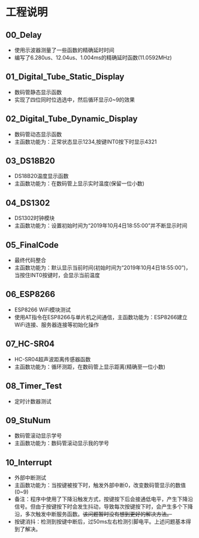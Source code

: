 # 工程说明

## 00_Delay 
- 使用示波器测量了一些函数的精确延时时间
- 编写了6.280us、12.04us、1.004ms的精确延时函数(11.0592MHz)

## 01_Digital_Tube_Static_Display
- 数码管静态显示函数
- 实现了四位同时位选选中，然后循环显示0~9的效果

## 02_Digital_Tube_Dynamic_Display
- 数码管动态显示函数
- 主函数功能为：正常状态显示1234,按键INT0按下时显示4321

## 03_DS18B20
- DS18B20温度显示函数
- 主函数功能为：在数码管上显示实时温度(保留一位小数)

## 04_DS1302
- DS1302时钟模块
- 主函数功能为：设置初始时间为“2019年10月4日18:55:00”并不断显示时间

## 05_FinalCode
- 最终代码整合
- 主函数功能为：默认显示当前时间(初始时间为“2019年10月4日18:55:00”)，当按住INT0按键时，会显示当前温度

## 06_ESP8266
- ESP8266 WiFi模块测试
- 使用AT指令在ESP8266与单片机之间通信，主函数功能为：ESP8266建立WiFi连接、服务器连接等初始化操作

## 07_HC-SR04
- HC-SR04超声波距离传感器函数
- 主函数功能为：循环测距，在数码管上显示距离(精确至一位小数)

## 08_Timer_Test
- 定时计数器测试

## 09_StuNum
- 数码管滚动显示学号
- 主函数功能为：数码管滚动显示我的学号

## 10_Interrupt
- 外部中断测试
- 主函数功能为：当按键被按下时，触发外部中断0，改变数码管显示的数值(0~9)
- 备注：程序中使用了下降沿触发方式，按键按下后会接通低电平，产生下降沿信号。但由于按键按下时会发生抖动，导致每次按键按下时，会产生多个下降沿，多次触发中断服务函数。~~该问题暂时没有想到更好的解决方法。~~
- 按键消抖：检测到按键中断后，过50ms左右检测引脚电平。上述问题基本得到了解决。



